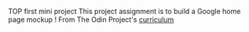 TOP first mini project
This project assignment is to build a Google home page mockup !
From The Odin Project's [curriculum](http://www.theodinproject.com/courses/web-development-101/lessons/html-css)

